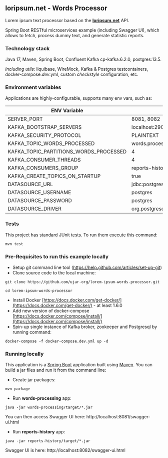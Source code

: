 ## loripsum.net - Words Processor

Lorem ipsum text processor based on the  **[loripsum.net](https://loripsum.net/)** API.

Spring Boot RESTful microservices example (including Swagger UI), which allows to fetch, process dummy text,
and generate statistic reports.

### Technology stack

Java 17, Maven, Spring Boot, Confluent Kafka cp-kafka:6.2.0, postgres:13.5.

_Including utils:_ liquibase, WireMock, Kafka & Postgres testcontainers, docker-compose._dev_.yml,
custom _checkstyle_ configuration, etc.

### Environment variables

Applications are highly-configurable, supports many env vars, such as: 

| ENV Variable                           | Default Value   |
|----------------------------------------|-----------------|
| SERVER_PORT                            | 8081, 8082      |
| KAFKA_BOOTSTRAP_SERVERS                | localhost:29092 |
| KAFKA_SECURITY_PROTOCOL                | PLAINTEXT       |
| KAFKA_TOPIC_WORDS_PROCESSED            |words.processed|
| KAFKA_TOPIC_PARTITIONS_WORDS_PROCESSED |4|
| KAFKA_CONSUMER_THREADS                 | 4               |
| KAFKA_CONSUMERS_GROUP                  | reports-history |
| KAFKA_CREATE_TOPICS_ON_STARTUP         | true            |
| DATASOURCE_URL                         |jdbc:postgresql://localhost:5432/lorem_ipsum_db|
| DATASOURCE_USERNAME                    |postgres|
| DATASOURCE_PASSWORD                    |postgres|
| DATASOURCE_DRIVER                      |org.postgresql.Driver|

### Tests

This project has standard JUnit tests. To run them execute this command:

```
mvn test
```

### Pre-Requisites to run this example locally

- Setup git command line tool (https://help.github.com/articles/set-up-git)
- Clone source code to the local machine:

```
git clone https://github.com/ujar-org/lorem-ipsum-words-processor.git

cd lorem-ipsum-words-processor
```

- Install Docker [https://docs.docker.com/get-docker/](https://docs.docker.com/get-docker/) - at least 1.6.0
- Add new version of docker-compose [https://docs.docker.com/compose/install/](https://docs.docker.com/compose/install/)
- Spin-up single instance of Kafka broker, zookeeper and Postgresql by running command:

```text
docker-compose -f docker-compose.dev.yml up -d
```

### Running locally

This application is a [Spring Boot](https://spring.io/guides/gs/spring-boot) application built
using [Maven](https://spring.io/guides/gs/maven/). You can build a jar files and run it from the command line:

- Create jar packages:

```
mvn package
```

- Run **words-processing** app:

```
java -jar words-processing/target/*.jar
```

You can then access Swagger UI here: http://localhost:8081/swagger-ui.html

- Run **reports-history** app:

```
java -jar reports-history/target/*.jar
```

Swagger UI is here: http://localhost:8082/swagger-ui.html
